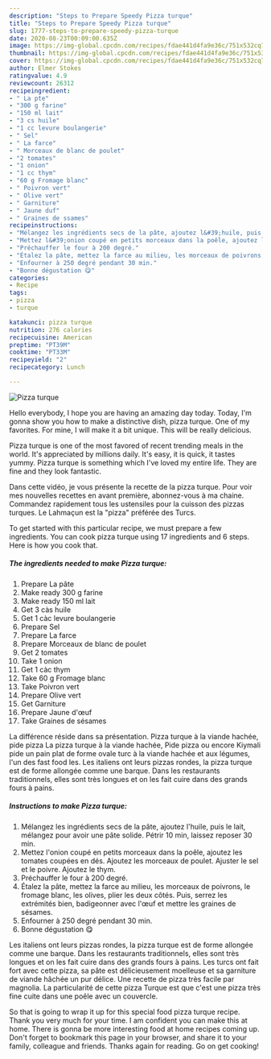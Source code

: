 ```yaml
---
description: "Steps to Prepare Speedy Pizza turque"
title: "Steps to Prepare Speedy Pizza turque"
slug: 1777-steps-to-prepare-speedy-pizza-turque
date: 2020-08-23T00:09:00.635Z
image: https://img-global.cpcdn.com/recipes/fdae441d4fa9e36c/751x532cq70/pizza-turque-photo-principale-de-la-recette.jpg
thumbnail: https://img-global.cpcdn.com/recipes/fdae441d4fa9e36c/751x532cq70/pizza-turque-photo-principale-de-la-recette.jpg
cover: https://img-global.cpcdn.com/recipes/fdae441d4fa9e36c/751x532cq70/pizza-turque-photo-principale-de-la-recette.jpg
author: Elmer Stokes
ratingvalue: 4.9
reviewcount: 26312
recipeingredient:
- " La pte"
- "300 g farine"
- "150 ml lait"
- "3 cs huile"
- "1 cc levure boulangerie"
- " Sel"
- " La farce"
- " Morceaux de blanc de poulet"
- "2 tomates"
- "1 onion"
- "1 cc thym"
- "60 g Fromage blanc"
- " Poivron vert"
- " Olive vert"
- " Garniture"
- " Jaune duf"
- " Graines de ssames"
recipeinstructions:
- "Mélangez les ingrédients secs de la pâte, ajoutez l&#39;huile, puis le lait, mélangez pour avoir une pâte solide. Pétrir 10 min, laissez reposer 30 min."
- "Mettez l&#39;onion coupé en petits morceaux dans la poêle, ajoutez les tomates coupées en dés. Ajoutez les morceaux de poulet. Ajuster le sel et le poivre. Ajoutez le thym."
- "Préchauffer le four à 200 degré."
- "Étalez la pâte, mettez la farce au milieu, les morceaux de poivrons, le fromage blanc, les olives, plier les deux côtés. Puis, serrez les extrémités bien, badigeonner avec l&#39;œuf et mettre les graines de sésames."
- "Enfourner à 250 degré pendant 30 min."
- "Bonne dégustation 😋"
categories:
- Recipe
tags:
- pizza
- turque

katakunci: pizza turque 
nutrition: 276 calories
recipecuisine: American
preptime: "PT39M"
cooktime: "PT33M"
recipeyield: "2"
recipecategory: Lunch

---
```



![Pizza turque](https://img-global.cpcdn.com/recipes/fdae441d4fa9e36c/751x532cq70/pizza-turque-photo-principale-de-la-recette.jpg)

Hello everybody, I hope you are having an amazing day today. Today, I'm gonna show you how to make a distinctive dish, pizza turque. One of my favorites. For mine, I will make it a bit unique. This will be really delicious.

Pizza turque is one of the most favored of recent trending meals in the world. It's appreciated by millions daily. It's easy, it is quick, it tastes yummy. Pizza turque is something which I've loved my entire life. They are fine and they look fantastic.

Dans cette vidéo, je vous présente la recette de la pizza turque. Pour voir mes nouvelles recettes en avant première, abonnez-vous à ma chaine. Commandez rapidement tous les ustensiles pour la cuisson des pizzas turques. Le Lahmaçun est la &#34;pizza&#34; préférée des Turcs.


To get started with this particular recipe, we must prepare a few ingredients. You can cook pizza turque using 17 ingredients and 6 steps. Here is how you cook that.

<!--inarticleads1-->

##### The ingredients needed to make Pizza turque:

1. Prepare  La pâte
1. Make ready 300 g farine
1. Make ready 150 ml lait
1. Get 3 càs huile
1. Get 1 càc levure boulangerie
1. Prepare  Sel
1. Prepare  La farce
1. Prepare  Morceaux de blanc de poulet
1. Get 2 tomates
1. Take 1 onion
1. Get 1 càc thym
1. Take 60 g Fromage blanc
1. Take  Poivron vert
1. Prepare  Olive vert
1. Get  Garniture
1. Prepare  Jaune d&#39;œuf
1. Take  Graines de sésames


La différence réside dans sa présentation. Pizza turque à la viande hachée, pide pizza La pizza turque à la viande hachée, Pide pizza ou encore Kiymali pide un pain plat de forme ovale turc à la viande hachée et aux légumes, l&#39;un des fast food les. Les italiens ont leurs pizzas rondes, la pizza turque est de forme allongée comme une barque. Dans les restaurants traditionnels, elles sont très longues et on les fait cuire dans des grands fours à pains. 

<!--inarticleads2-->

##### Instructions to make Pizza turque:

1. Mélangez les ingrédients secs de la pâte, ajoutez l&#39;huile, puis le lait, mélangez pour avoir une pâte solide. Pétrir 10 min, laissez reposer 30 min.
1. Mettez l&#39;onion coupé en petits morceaux dans la poêle, ajoutez les tomates coupées en dés. Ajoutez les morceaux de poulet. Ajuster le sel et le poivre. Ajoutez le thym.
1. Préchauffer le four à 200 degré.
1. Étalez la pâte, mettez la farce au milieu, les morceaux de poivrons, le fromage blanc, les olives, plier les deux côtés. Puis, serrez les extrémités bien, badigeonner avec l&#39;œuf et mettre les graines de sésames.
1. Enfourner à 250 degré pendant 30 min.
1. Bonne dégustation 😋


Les italiens ont leurs pizzas rondes, la pizza turque est de forme allongée comme une barque. Dans les restaurants traditionnels, elles sont très longues et on les fait cuire dans des grands fours à pains. Les turcs ont fait fort avec cette pizza, sa pâte est délicieusement moelleuse et sa garniture de viande hâchée un pur délice. Une recette de pizza très facile par magnolia. La particularité de cette pizza Turque est que c&#39;est une pizza très fine cuite dans une poêle avec un couvercle. 

So that is going to wrap it up for this special food pizza turque recipe. Thank you very much for your time. I am confident you can make this at home. There is gonna be more interesting food at home recipes coming up. Don't forget to bookmark this page in your browser, and share it to your family, colleague and friends. Thanks again for reading. Go on get cooking!
